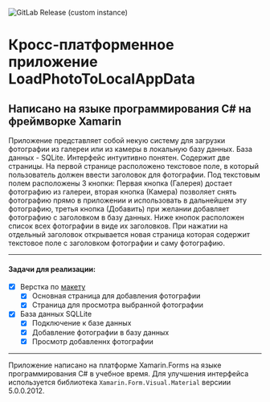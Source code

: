 ![GitLab Release (custom instance)](https://img.shields.io/gitlab/v/release/GNOME/librsvg?color=g&date_order_by=created_at&gitlab_url=https%3A%2F%2Fgitlab.gnome.org&include_prereleases&label=Release&sort=semver)
# Кросс-платформенное приложение LoadPhotoToLocalAppData
## Написано на языке программирования **C#** на фреймворке **Xamarin**

 Приложение представляет собой некую систему для загрузки фотографии из галереи или из камеры в локальную базу данных. База данных - SQLite.
 Интерфейс интуитивно понятен. Содержит две страницы. На первой странице расположено текстовое поле, в который пользователь должен ввести заголовок для фотографии. Под текстовым полем расположены 3 кнопки: Первая кнопка (Галерея) достает фотографию из галереи, вторая кнопка (Камера) позволяет снять фотографию прямо в приложении и использовать в дальнейшем эту фотографию, третья кнопка (Добавить) при желании добавляет фотографию с заголовком в базу данных. Ниже кнопок расположен список всех фотографии в виде их заголовков. При нажатии на отдельный заголовок открывается новая страница которая содержит текстовое поле с заголовком фотографии и саму фотографию.
___

#### **Задачи для реализации:**
- [x] Верстка по [макету](https://www.figma.com/file/lN0xCbKISmW63ubDtCI7D7/Untitled?node-id=0%3A1)
  - [x] Основная страница для добавления фотографии
  - [x] Страница для просмотра выбранной фотографии
- [x] База данных SQLLite
  - [x] Подключение к базе данных
  - [x] Добавление фотографии в базу данных
  - [x] Просмотр добавленнх фотографии
___
  
Приложение написано на платформе Xamarin.Forms на языке программирования C# в учебное время. Для улучшения интерфейса используется библиотека ```Xamarin.Form.Visual.Material``` версиии 5.0.0.2012.
